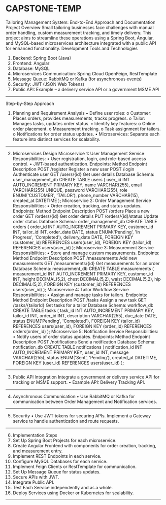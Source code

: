 # CAPSTONE-TEMP



Tailoring Management System: End-to-End Approach and Documentation
Project Overview
Small tailoring businesses face challenges with manual order handling, custom measurement tracking, and timely delivery. This project aims to streamline these operations using a Spring Boot, Angular, and MySQL-based microservices architecture integrated with a public API for enhanced functionality.
Development Tools and Technologies
1.	Backend: Spring Boot (Java)
2.	Frontend: Angular
3.	Database: MySQL
4.	Microservices Communication: Spring Cloud OpenFeign, RestTemplate
5.	Message Queue: RabbitMQ or Kafka (for asynchronous events)
6.	Security: JWT (JSON Web Tokens)
7.	Public API: Example – a delivery service API or a government MSME API
________________________________________
Step-by-Step Approach
1. Planning and Requirement Analysis
•	Define user roles: 
o	Customer: Places orders, provides measurements, tracks progress.
o	Tailor: Manages tasks, updates order status.
•	Identify key features: 
o	Online order placement.
o	Measurement tracking.
o	Task assignment for tailors.
o	Notifications for order status updates.
•	Microservices: Separate each feature into distinct services for scalability.
________________________________________
2. Microservices Design
Microservice 1: User Management Service
Responsibilities:
•	User registration, login, and role-based access control.
•	JWT-based authentication.
Endpoints:
Method	Endpoint	Description
POST	/register	Register a new user
POST	/login	Authenticate user
GET	/users/{id}	Get user details
Database Schema: user_management_db
CREATE TABLE users (
    user_id INT AUTO_INCREMENT PRIMARY KEY,
    name VARCHAR(255),
    email VARCHAR(255) UNIQUE,
    password VARCHAR(255),
    role ENUM('CUSTOMER', 'TAILOR'),
    phone_number VARCHAR(15),
    created_at DATETIME
);
Microservice 2: Order Management Service
Responsibilities:
•	Order creation, tracking, and status updates.
Endpoints:
Method	Endpoint	Description
POST	/orders	Place a new order
GET	/orders/{id}	Get order details
PUT	/orders/{id}/status	Update order status
Database Schema: order_management_db
CREATE TABLE orders (
    order_id INT AUTO_INCREMENT PRIMARY KEY,
    customer_id INT,
    tailor_id INT,
    order_date DATE,
    status ENUM('Pending', 'In Progress', 'Completed'),
    delivery_date DATE,
    FOREIGN KEY (customer_id) REFERENCES users(user_id),
    FOREIGN KEY (tailor_id) REFERENCES users(user_id)
);
Microservice 3: Measurement Service
Responsibilities:
•	Store and manage custom measurements.
Endpoints:
Method	Endpoint	Description
POST	/measurements	Add new measurements
GET	/measurements/{id}	Get measurements for an order
Database Schema: measurement_db
CREATE TABLE measurements (
    measurement_id INT AUTO_INCREMENT PRIMARY KEY,
    customer_id INT,
    height DECIMAL(5,2),
    chest DECIMAL(5,2),
    waist DECIMAL(5,2),
    hip DECIMAL(5,2),
    FOREIGN KEY (customer_id) REFERENCES users(user_id)
);
Microservice 4: Tailor Workflow Service
Responsibilities:
•	Assign and manage tasks for tailors.
Endpoints:
Method	Endpoint	Description
POST	/tasks	Assign a new task
GET	/tasks/{tailorId}	Get tasks for a tailor
Database Schema: workflow_db
CREATE TABLE tasks (
    task_id INT AUTO_INCREMENT PRIMARY KEY,
    tailor_id INT,
    order_id INT,
    description VARCHAR(255),
    due_date DATE,
    status ENUM('Pending', 'Completed'),
    FOREIGN KEY (tailor_id) REFERENCES users(user_id),
    FOREIGN KEY (order_id) REFERENCES orders(order_id)
);
Microservice 5: Notification Service
Responsibilities:
•	Notify users of order status updates.
Endpoints:
Method	Endpoint	Description
POST	/notifications	Send a notification
Database Schema: notification_db
CREATE TABLE notifications (
    notification_id INT AUTO_INCREMENT PRIMARY KEY,
    user_id INT,
    message VARCHAR(255),
    status ENUM('Sent', 'Pending'),
    created_at DATETIME,
    FOREIGN KEY (user_id) REFERENCES users(user_id)
);
________________________________________
3. Public API Integration
Integrate a government or delivery service API for tracking or MSME support.
•	Example API: Delivery Tracking API.
________________________________________
4. Asynchronous Communication
•	Use RabbitMQ or Kafka for communication between Order Management and Notification services.
________________________________________
5. Security
•	Use JWT tokens for securing APIs. Implement a Gateway service to handle authentication and route requests.
________________________________________
6. Implementation Steps
1.	Set Up Spring Boot Projects for each microservice.
2.	Create Angular Frontend with components for order creation, tracking, and measurement entry.
3.	Implement REST Endpoints in each service.
4.	Configure MySQL Databases for each service.
5.	Implement Feign Clients or RestTemplate for communication.
6.	Set Up Message Queue for status updates.
7.	Secure APIs with JWT.
8.	Integrate Public API.
9.	Test Each Service independently and as a whole.
10.	Deploy Services using Docker or Kubernetes for scalability.
________________________________________

